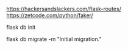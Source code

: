 https://hackersandslackers.com/flask-routes/
https://zetcode.com/python/faker/

flask db init

flask db migrate -m "Initial migration."


